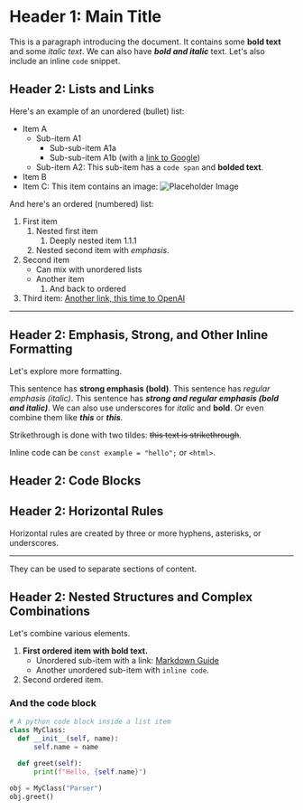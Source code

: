 # Header 1: Main Title

This is a paragraph introducing the document. It contains some **bold text** and some *italic text*. We can also have
***bold and italic*** text. Let's also include an inline `code` snippet.

## Header 2: Lists and Links

Here's an example of an unordered (bullet) list:

* Item A
    * Sub-item A1
        * Sub-sub-item A1a
        * Sub-sub-item A1b (with a [link to Google](https://www.google.com))
    * Sub-item A2: This sub-item has a `code span` and **bolded text**.
* Item B
* Item C: This item contains an image: ![Placeholder Image](https://placehold.co/100x50/000000/FFFFFF?text=Image)

And here's an ordered (numbered) list:

1. First item
    1. Nested first item
        1. Deeply nested item 1.1.1
    2. Nested second item with *emphasis*.
2. Second item
    * Can mix with unordered lists
    * Another item
        1. And back to ordered
3. Third item: [Another link, this time to OpenAI](https://www.openai.com)

---

## Header 2: Emphasis, Strong, and Other Inline Formatting

Let's explore more formatting.

This sentence has **strong emphasis (bold)**.
This sentence has *regular emphasis (italic)*.
This sentence has ***strong and regular emphasis (bold and italic)***.
We can also use underscores for _italic_ and __bold__. Or even combine them like __*this*__ or _**this**_.

Strikethrough is done with two tildes: ~~this text is strikethrough~~.

Inline code can be `const example = "hello";` or `<html>`.

## Header 2: Code Blocks

## Header 2: Horizontal Rules

Horizontal rules are created by three or more hyphens, asterisks, or underscores.

---

They can be used to separate sections of content.

## Header 2: Nested Structures and Complex Combinations

Let's combine various elements.

1. **First ordered item with bold text.**
    * Unordered sub-item with a link: [Markdown Guide](https://www.markdownguide.org)
    * Another unordered sub-item with `inline code`.
2. Second ordered item.

### And the code block

```python
# A python code block inside a list item
class MyClass:
  def __init__(self, name):
      self.name = name
   
  def greet(self):
      print(f"Hello, {self.name}")

obj = MyClass("Parser")
obj.greet()
```
